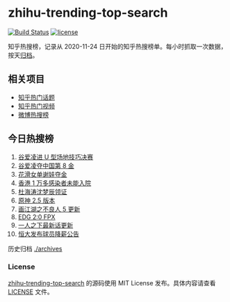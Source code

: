 # zhihu-trending-top-search

[![Build Status](https://github.com/justjavac/zhihu-trending-top-search/workflows/ci/badge.svg?branch=main)](https://github.com/justjavac/zhihu-trending-top-search/actions)
[![license](https://img.shields.io/github/license/justjavac/zhihu-trending-top-search)](https://github.com/justjavac/zhihu-trending-top-search/blob/main/LICENSE)

知乎热搜榜，记录从 2020-11-24 日开始的知乎热搜榜单。每小时抓取一次数据，按天[归档](./archives)。

## 相关项目

- [知乎热门话题](https://github.com/justjavac/zhihu-trending-hot-questions)
- [知乎热门视频](https://github.com/justjavac/zhihu-trending-hot-video)
- [微博热搜榜](https://github.com/justjavac/weibo-trending-hot-search)

## 今日热搜榜

<!-- BEGIN -->
<!-- 最后更新时间 Sat Feb 19 2022 00:12:51 GMT+0800 (China Standard Time) -->

1. [谷爱凌进 U 型场地技巧决赛](https://www.zhihu.com/search?q=谷爱凌)
1. [谷爱凌夺中国第 8 金](https://www.zhihu.com/search?q=谷爱凌)
1. [花滑女单谢娃夺金](https://www.zhihu.com/search?q=花样滑冰)
1. [香港 1 万多感染者未能入院](https://www.zhihu.com/search?q=香港疫情)
1. [杜海涛沈梦辰领证](https://www.zhihu.com/search?q=杜海涛沈梦辰领证)
1. [原神 2.5 版本](https://www.zhihu.com/search?q=原神)
1. [画江湖之不良人 5 更新](https://www.zhihu.com/search?q=不良人)
1. [EDG 2:0 FPX](https://www.zhihu.com/search?q=edg)
1. [一人之下最新话更新](https://www.zhihu.com/search?q=一人之下)
1. [恒大发布球员降薪公告](https://www.zhihu.com/search?q=恒大)

<!-- END -->

历史归档 [./archives](./archives)

### License

[zhihu-trending-top-search](https://github.com/justjavac/zhihu-trending-top-search)
的源码使用 MIT License 发布。具体内容请查看 [LICENSE](./LICENSE) 文件。
